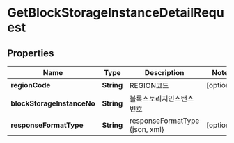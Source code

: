 
# GetBlockStorageInstanceDetailRequest

## Properties
Name | Type | Description | Notes
------------ | ------------- | ------------- | -------------
**regionCode** | **String** | REGION코드 |  [optional]
**blockStorageInstanceNo** | **String** | 블록스토리지인스턴스번호 | 
**responseFormatType** | **String** | responseFormatType {json, xml} |  [optional]



